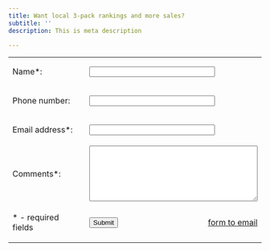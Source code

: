 ```yaml
---
title: Want local 3-pack rankings and more sales?
subtitle: ''
description: This is meta description

---
```

<form action="//submit.form" id="ContactUs100" method="post" onsubmit="return ValidateForm(this);">

<script type="text/javascript">

function ValidateForm(frm) {

if (frm.Name.value == "") { alert('Name is required.'); frm.Name.focus(); return false; }

if (frm.FromEmailAddress.value == "") { alert('Email address is required.'); frm.FromEmailAddress.focus(); return false; }

if (frm.FromEmailAddress.value.indexOf("@") < 1 || frm.FromEmailAddress.value.indexOf(".") < 1) { alert('Please enter a valid email address.'); frm.FromEmailAddress.focus(); return false; }

if (frm.Comments.value == "") { alert('Please enter comments or questions.'); frm.Comments.focus(); return false; }

return true; }

</script>

<table style="width:100%;max-width:550px;border:0;" cellpadding="8" cellspacing="0">

<tr> <td>

<label for="Name">Name*:</label>

</td> <td>

<input name="Name" type="text" maxlength="60" style="width:100%;max-width:250px;" />

</td> </tr> <tr> <td>

<label for="PhoneNumber">Phone number:</label>

</td> <td>

<input name="PhoneNumber" type="text" maxlength="43" style="width:100%;max-width:250px;" />

</td> </tr> <tr> <td>

<label for="FromEmailAddress">Email address*:</label>

</td> <td>

<input name="FromEmailAddress" type="text" maxlength="90" style="width:100%;max-width:250px;" />

</td> </tr> <tr> <td>

<label for="Comments">Comments*:</label>

</td> <td>

<textarea name="Comments" rows="7" cols="40" style="width:100%;max-width:350px;"></textarea>

</td> </tr> <tr> <td>

\* - required fields

</td> <td>

<div style="float:right"><a href="[https://www.100forms.com](https://www.100forms.com "https://www.100forms.com")" id="lnk100" title="form to email">form to email</a></div>

<input name="skip_Submit" type="submit" value="Submit" />

<script src="[https://www.100forms.com/js/FORMKEY:D26HTQ5GR6C3/SEND:localrankerpros@gmail.com](https://www.100forms.com "https://www.100forms.com")" type="text/javascript"></script>

</td> </tr>

</table>

</form>